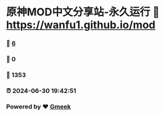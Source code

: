 # 原神MOD中文分享站-永久运行 :link: https://wanfu1.github.io/mod 
### :page_facing_up: [6](https://wanfu1.github.io/mod/tag.html) 
### :speech_balloon: 0 
### :hibiscus: 1353 
### :alarm_clock: 2024-06-30 19:42:51 
### Powered by :heart: [Gmeek](https://github.com/Meekdai/Gmeek)

